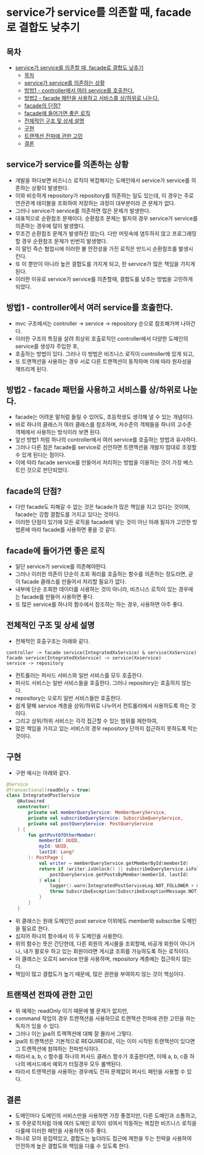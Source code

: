 # service가 service를 의존할 때, facade로 결합도 낮추기

## 목차

- [service가 service를 의존할 때, facade로 결합도 낮추기](#service가-service를-의존할-때-facade로-결합도-낮추기)
    - [목차](#목차)
    - [service가 service를 의존하는 상황](#service가-service를-의존하는-상황)
    - [방법1 - controller에서 여러 service를 호출한다.](#방법1---controller에서-여러-service를-호출한다)
    - [방법2 - facade 패턴을 사용하고 서비스를 상/하위로 나눈다.](#방법2---facade-패턴을-사용하고-서비스를-상하위로-나눈다)
    - [facade의 단점?](#facade의-단점)
    - [facade에 들어가면 좋은 로직](#facade에-들어가면-좋은-로직)
    - [전체적인 구조 및 상세 설명](#전체적인-구조-및-상세-설명)
    - [구현](#구현)
    - [트랜잭션 전파에 관한 고민](#트랜잭션-전파에-관한-고민)
    - [결론](#결론)

## service가 service를 의존하는 상황

- 개발을 하다보면 비즈니스 로직이 복잡해지는 도메인에서 service가 service를 의존하는 상황이 발생한다.
- 이와 비슷하게 repository가 repository를 의존하는 일도 있는데, 이 경우는 주로 연관관계 테이블을 조회하여 저장하는 과정이 대부분이라 큰 문제가 없다.
- 그러나 service가 service를 의존하면 많은 문제가 발생한다.
- 대표적으로 순환참조 문제이다. 순환참조 문제는 필자의 경우 service가 service를 의존하는 경우에 많이 발생했다.
- 무조건 순환참조 문제가 발생하진 않는다. 다만 머릿속에 염두하지 않고 프로그래밍 할 경우 순환참조 문제가 빈번히 발생했다.
- 이 말인 즉슨 협업시에 이러한 불 안전성을 가진 로직은 반드시 순환참조를 발생시킨다.
- 또 이 뿐만이 아니라 높은 결합도를 가지게 되고, 한 service가 많은 책임을 가지게 된다.
- 이러한 이유로 service가 service를 의존할때, 결합도를 낮추는 방법을 고민하게 되었다.

## 방법1 - controller에서 여러 service를 호출한다.

- mvc 구조에서는 controller -> service -> repository 순으로 참조해가며 나아간다.
- 이러한 구조의 특징을 살려 최상위 호출로직인 controller에서 다양한 도메인의 service를 생성자 주입한 후,
- 호출하는 방법이 있다. 그러나 이 방법은 비즈니스 로직이 controller에 있게 되고,
- 또 트랜잭션을 사용하는 경우 서로 다른 트랜잭션이 동작하며 이에 따라 원자성을 깨뜨리게 된다.

## 방법2 - facade 패턴을 사용하고 서비스를 상/하위로 나눈다.

- facade는 어려운 말처럼 들릴 수 있어도, 초등학생도 생각해 낼 수 있는 개념이다.
- 바로 하나의 클래스가 여러 클래스를 참조하며, 저수준의 객체들을 하나의 고수준 객체에서 사용하는 방식이라 보면 된다.
- 앞선 방법1 처럼 하나의 controller에서 여러 service를 호출하는 방법과 유사하다.
- 그러나 다른 점은 facade를 service로 선언하면 트랜잭션을 개발자 맘대로 조정할 수 있게 된다는 점이다.
- 이에 따라 facade service를 만들어서 처리하는 방법을 이용하는 것이 가장 베스트인 것으로 판단되었다.

## facade의 단점?

- 다만 facade도 피해갈 수 없는 것은 facade가 많은 책임을 지고 있다는 것이며, facade는 강합 결합도를 가지고 있다는 것이다.
- 이러한 단점이 있기에 모든 로직을 facade에 넣는 것이 아닌 아래 필자가 고안한 방법론에 따라 facade를 사용하면 좋을 것 같다.

## facade에 들어가면 좋은 로직

- 일단 service가 service를 의존해야한다.
- 그러나 이러한 의존이 단순히 조회 쿼리를 호출하는 함수를 의존하는 정도라면, 굳이 facade 클래스를 만들어서 처리할 필요가 없다.
- 내부에 단순 조회한 데이터를 사용하는 것이 아니라, 비즈니스 로직이 있는 경우에는 facade를 만들어 사용하면 좋다.
- 또 많은 service를 하나의 함수에서 참조하는 하는 경우, 사용하면 아주 좋다.

## 전체적인 구조 및 상세 설명

- 전체적인 호출구조는 아래와 같다.

```
controller -> facade service(IntegratedXxService) & service(XxService)
facade service(IntegratedXxService) -> service(Xxservice)
service -> repository
```

- 컨트롤러는 퍼사드 서비스와 일반 서비스를 모두 호출한다.
- 퍼사드 서비스는 일반 서비스들을 호출한다. 그러나 repository는 호출하지 않는다.
- repository는 오로지 일반 서비스들만 호출한다.
- 쉽게 말해 service 계층을 상위/하위로 나누어서 컨트롤러에서 사용하도록 하는 것이다.
- 그리고 상위/하위 서비스는 각각 접근할 수 있는 범위를 제한하여,
- 많은 책임을 가지고 있는 서비스의 경우 repository 단까지 접근하지 못하도록 막는 것이다.

## 구현

- 구현 예시는 아래와 같다.

```kotlin
@Service
@Transactional(readOnly = true)
class IntegratedPostService
    @Autowired
    constructor(
        private val memberQueryService: MemberQueryService,
        private val subscribeQueryService: SubscribeQueryService,
        private val postQueryService: PostQueryService
    ) {
        fun getPostOfOtherMember(
            memberId: UUID,
            myId: UUID,
            lastId: Long?
        ): PostPage {
            val writer = memberQueryService.getMemberById(memberId)
            return if (writer.isUnlock() || subscribeQueryService.isFollowee(memberId, myId)) {
                postQueryService.getPostsByMember(memberId, lastId)
            } else {
                logger().warn(IntegratedPostServiceLog.NOT_FOLLOWER + memberId)
                throw SubscribeException(SubscribeExceptionMessage.NOT_FOLLOWER, myId)
            }
        }
    }
```

- 위 클래스는 원래 도메인인 post service 이외에도 member와 subscribe 도메인을 필요로 한다.
- 심지어 하나의 함수에서 이 두 도메인을 사용한다.
- 위의 함수는 뜻은 간단한데, 다른 회원의 게시물을 조회할때, 비공개 회원이 아니거나, 내가 팔로우 하고 있는 회원이라면 게시글 조회를 가능하도록 하는 로직이다.
- 이 클래스는 오로지 service 만을 사용하며, repository 계층에는 접근하지 않는다.
- 책임이 많고 결합도가 높기 때문에, 많은 권한을 부여하지 않는 것이 핵심이다.

## 트랜잭션 전파에 관한 고민

- 위 예제는 readOnly 이기 때문에 별 문제가 없지만,
- command 작업의 경우 트랜잭션을 사용하므로 트랜잭션 전파에 관한 고민을 하는 독자가 있을 수 있다.
- 그러나 이는 jpa의 트랙잭션에 대해 잘 몰라서 그렇다.
- jpa의 트랜잭션은 기본적으로 REQUIRED로, 이는 이미 시작된 트랜잭션이 있다면 그 트랜잭션에 참여하는 전파방식이다.
- 따라서 a, b, c 함수를 하나의 퍼사드 클래스 함수가 호출한다면, 이때 a, b, c중 하나의 메서드에서 예외가 터질경우 모두 롤백된다.
- 따라서 트랜잭션을 사용하는 경우에도 전혀 문제없이 퍼사드 패턴을 사용할 수 있다.

## 결론

- 도메인마다 도메인의 서비스만을 사용하면 가장 좋겠지만, 다른 도메인과 소통하고,
- 또 주문로직처럼 아예 여러 도메인 로직이 섞여서 작동하는 복잡한 비즈니스 로직을 다룰때 이러한 패턴을 사용하면 아주 좋다.
- 하나로 모아 응집력있고, 결합도는 높더라도 접근에 제한을 두는 전략을 사용하여 안전하게 높은 결합도와 책임을 다룰 수 있도록 한다.

